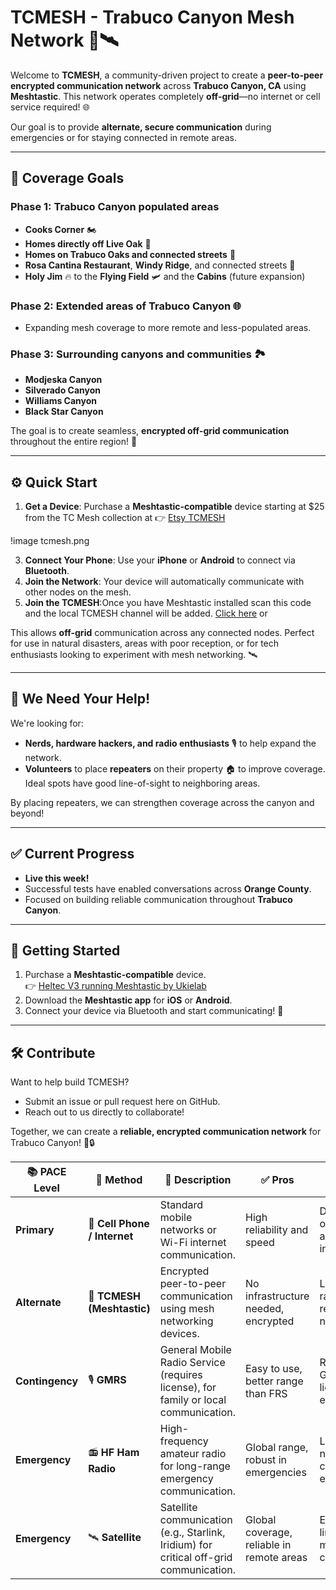 # TCMESH - Trabuco Canyon Mesh Network 🌄🛰️  

Welcome to **TCMESH**, a community-driven project to create a **peer-to-peer encrypted communication network** across **Trabuco Canyon, CA** using **Meshtastic**. This network operates completely **off-grid**—no internet or cell service required! 🌐  

Our goal is to provide **alternate, secure communication** during emergencies or for staying connected in remote areas.

---

## 📍 **Coverage Goals**  

### **Phase 1:** Trabuco Canyon populated areas  
- **Cooks Corner** 🏍️  
- **Homes directly off Live Oak** 🏡  
- **Homes on Trabuco Oaks and connected streets** 🌄  
- **Rosa Cantina Restaurant**, **Windy Ridge**, and connected streets 🌲  
- **Holy Jim** 🔥 to the **Flying Field** 🛩️ and the **Cabins** (future expansion)  

### **Phase 2:** Extended areas of Trabuco Canyon 🌐  
- Expanding mesh coverage to more remote and less-populated areas.  

### **Phase 3:** Surrounding canyons and communities 🏞️  
- **Modjeska Canyon**  
- **Silverado Canyon**  
- **Williams Canyon**  
- **Black Star Canyon**  

The goal is to create seamless, **encrypted off-grid communication** throughout the entire region! 📡  

---

## ⚙️ **Quick Start**  
1. **Get a Device**: Purchase a **Meshtastic-compatible** device starting at $25 from the TC Mesh collection at 
   👉 [Etsy TCMESH](https://www.etsy.com/people/i9v8id6n/favorites/tcmesh-meshtastic-turn-key-devices)
   
 !image   tcmesh.png
 
3. **Connect Your Phone**: Use your **iPhone** or **Android** to connect via **Bluetooth**.  
4. **Join the Network**: Your device will automatically communicate with other nodes on the mesh.  
5. **Join the TCMESH**:Once you have Meshtastic installed scan this code and the local TCMESH channel will be added.  [Click here](https://meshtastic.org/e/#ChASAUwaBlRDTUVTSCUBAAAAEg8IATgBQAVIAVAeaAHABgE) or 





This allows **off-grid** communication across any connected nodes. Perfect for use in natural disasters, areas with poor reception, or for tech enthusiasts looking to experiment with mesh networking. 🛰️  

---

## 🤝 **We Need Your Help!**  
We're looking for:  
- **Nerds, hardware hackers, and radio enthusiasts** 🎙️ to help expand the network.  
- **Volunteers** to place **repeaters** on their property 🏠 to improve coverage. Ideal spots have good line-of-sight to neighboring areas.  

By placing repeaters, we can strengthen coverage across the canyon and beyond!  

---

## ✅ **Current Progress**  
- **Live this week!**  
- Successful tests have enabled conversations across **Orange County**.  
- Focused on building reliable communication throughout **Trabuco Canyon**.

---

## 🚀 **Getting Started**  
1. Purchase a **Meshtastic-compatible** device.  
   👉 [Heltec V3 running Meshtastic by Ukielab](https://www.etsy.com/listing/1718195697/heltec-v3-running-meshtastic-by-ukielab)  
2. Download the **Meshtastic app** for **iOS** or **Android**.  
3. Connect your device via Bluetooth and start communicating! 📲  

---

## 🛠️ **Contribute**  
Want to help build TCMESH?  
- Submit an issue or pull request here on GitHub.  
- Reach out to us directly to collaborate!  

Together, we can create a **reliable, encrypted communication network** for Trabuco Canyon! 🌄🔒  

| 📚 **PACE Level**   | 📡 **Method**           | 📝 **Description**                                                                             | ✅ **Pros**                           | ❌ **Cons**                           |
|----------------------|--------------------------|------------------------------------------------------------------------------------------------|----------------------------------------|----------------------------------------|
| **Primary**          | 📱 **Cell Phone / Internet** | Standard mobile networks or Wi-Fi internet communication.                                       | High reliability and speed             | Dependent on towers and infrastructure |
| **Alternate**        | 📶 **TCMESH (Meshtastic)**   | Encrypted peer-to-peer communication using mesh networking devices.                             | No infrastructure needed, encrypted    | Limited range, requires local nodes    |
| **Contingency**      | 🎙️ **GMRS**                  | General Mobile Radio Service (requires license), for family or local communication.              | Easy to use, better range than FRS     | Requires GMRS license, non-encrypted   |
| **Emergency**        | 📻 **HF Ham Radio**          | High-frequency amateur radio for long-range emergency communication.                            | Global range, robust in emergencies    | License needed, complex equipment      |
| **Emergency**        | 🛰️ **Satellite**             | Satellite communication (e.g., Starlink, Iridium) for critical off-grid communication.           | Global coverage, reliable in remote areas | Expensive, limited message capacity  |

